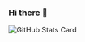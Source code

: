 ### Hi there 👋
![GitHub Stats Card](https://github-readme-stats.vercel.app/api?username=tomoyuki-kumagai-131)
